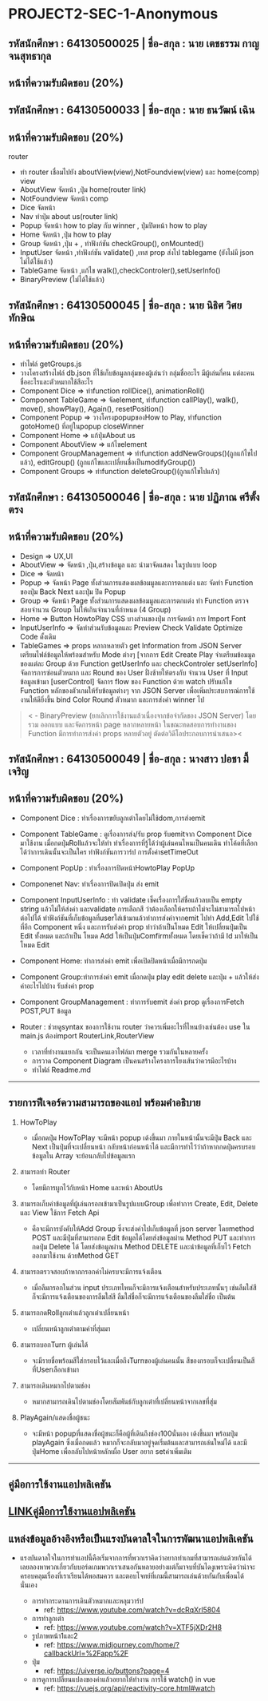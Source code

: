 # PROJECT2-SEC-1-Anonymous
## รหัสนักศึกษา : 64130500025 | ชื่อ-สกุล : นาย เตชธรรม กาญจนสุทธากุล
หน้าที่ความรับผิดชอบ (20%)
---


## รหัสนักศึกษา : 64130500033 | ชื่อ-สกุล : นาย ธนวัฒน์ เฉิน
หน้าที่ความรับผิดชอบ (20%)
---
router
- ทำ router เชื่อมไปยัง aboutView(view),NotFoundview(view) และ home(comp) 
view
- AboutView จัดหน้า ,ปุ่ม home(router link)
- NotFoundview จัดหน้า
comp
- Dice จัดหน้า
- Nav ทำปุ่ม about us(router link)
- Popup จัดหน้า how to play กับ winner , ปุ่มปิดหน้า how to play
- Home จัดหน้า ,ปุ่ม how to play
- Group จัดหน้า ,ปุ่ม + , ทำฟังก์ชัน checkGroup(), onMounted()
- InputUser จัดหน้า ,ทำฟังก์ชัน  validate() ,เทส prop ส่งไป tablegame (ยังไม่มี json  ไม่ได้ใช้แล้ว)
- TableGame จัดหน้า ,แก้ไข walk(),checkControler(),setUserInfo()
- BinaryPreview (ไม่ได้ใช้แล้ว) 

## รหัสนักศึกษา : 64130500045 | ชื่อ-สกุล : นาย นิธิศ วิศยทักษิณ
หน้าที่ความรับผิดชอบ (20%)
---
- ทำไฟล์ getGroups.js
- วางโครงสร้างไฟล์ db.json ที่ใช้เก็บข้อมูลกลุ่มของผู้เล่นว่า กลุ่มชื่ออะไร มีผู้เล่นกี่คน แต่ละคนชื่ออะไรและตัวหมากใช้สีอะไร
- Component Dice => ทำfunction  rollDice(), animationRoll()
- Component TableGame => จัดelement, ทำfunction callPlay(), walk(), move(), showPlay(), Again(), resetPosition()
- Component Popup => วางโครงpopupของHow to Play, ทำfunction gotoHome() ที่อยู่ในpopup closeWinner	
- Component Home => แก้ปุ่มAbout us
- Component AboutView => แก้ไขelement
- Component GroupManagement => ทำfunction addNewGroups()(ถูกแก้ไขไปแล้ว), editGroup() (ถูกแก้ไขและเปลี่ยนชื่อเป็นmodifyGroup())
- Component Groups => ทำfunction deleteGroup()(ถูกแก้ไขไปแล้ว)


## รหัสนักศึกษา : 64130500046 | ชื่อ-สกุล : นาย ปฏิภาณ ศรีตั้งตรง
หน้าที่ความรับผิดชอบ (20%)
---
- Design => UX,UI
- AboutView => จัดหน้า ,ปุ่ม,สร้างข้อมูล และ นำมาจัดแสดง ในรูปแบบ loop
- Dice => จัดหน้า 
- Popup => จัดหน้า Page ทั้งส่วนการแสดงผลข้อมมูลและการตกแต่ง และ จัดทำ Function ของปุ่ม Back Next และปุ่ม ปิด Popup
- Group => จัดหน้า Page ทั้งส่วนการแสดงผลข้อมมูลและการตกแต่ง ทำ Function ตรวจสอบจำนวน Group ไม่ให้เกินจำนวนที่กำหนด (4 Group) 
- Home => Button HowtoPlay CSS บางส่วนของปุ่ม การจัดหน้า การ Import Font
- InputUserInfo => จัดทำส่วนรับข้อมูลและ Preview Check Validate Optimize Code ดั้งเดิม
- TableGames => props หลากหลายตัว get Information from JSON Server เตรียมไฟล์ข้อมูลให้พร้อมสำหรับ Mode ต่างๆ [จากการ Edit Create Play จำเตรียมข้อมมูลของแต่ละ Group ด้วย Function getUserInfo และ checkControler setUserInfo] จัดการการซ่อนตัวหมาก และ Round ของ User ฝั่งซ้ายให้ตรงกับ จำนวน User ที่ Input ข้อมูลเข้ามา [userControl] จัดการ flow ของ Function ด้วย watch ปรับแก้ไข Function หลักของตัวเกมให้รับข้อมูลต่างๆ จาก JSON Server เพื่อเพิ่มประสบการณ์การใช้งานให้ดียิ่งขึ้น bind Color Round ตัวหมาก และการส่งค่า winner ไป 
>< - BinaryPreview (ยกเลิกการใช้งานแล้วเนื่องจากข้อจำกัดของ JSON Server) โดยรวม ออกแบบ และจัดการหน้า page หลากหลายหน้า ในขณะทดสอบการทำงานของ Function มีการทำการส่งค่า props หลายตัวอยู่ ตัดต่อวิดีโอประกอบการนำเสนอ><


## รหัสนักศึกษา : 64130500049 | ชื่อ-สกุล : นางสาว ปอชา มี้เจริญ
หน้าที่ความรับผิดชอบ (20%)
---
- Component Dice : ทำเรื่องการขยับลูกเต๋าโดยไม่ใช้dom,การส่งemit

- Component TableGame : ดูเรื่องการส่ง/รับ prop รับemitจาก Component Dice มาใช้งาน เมื่อกดปุ่มRollแล้วจะให้ทำ ทำเรื่องการที่รู้ได้ว่าผู้เล่นคนไหนเป็นคนเดิน ทำโค้ดที่เลือกได้ว่าการเดินนั้นจะเป็นใคร ทำฟังก์ชันการวาร์ป การตั้งค่าsetTimeOut

- Component PopUp : ทำเรื่องการปิดหน้าHowtoPlay PopUp
- Componenet Nav: ทำเรื่องการปิดเปิดปุ่ม ส่ง emit
- Component InputUserInfo : ทำ validate เช็คเรื่องการใส่ชื่อแล้วลบเป็น empty string แล้วไม่ให้ส่งค่า และvalidate การเลือกสี ว่าต้องเลือกให้ครบถ้าไม่จะไม่สามารถไปหน้าต่อไปได้ ทำฟังก์ชันที่เก็บข้อมูลที่userใส่เข้ามาแล้วทำการส่งค่าจากemit ไปทำ Add,Edit ไปใช้ที่อีก Component หนึ่ง และการรับส่งค่า prop ทำว่าถ้าเป็นโหมด Edit ให้เปลี่ยนปุ่มเป็น Edit ทั้งหมด และถ้าเป็น โหมด Add ให้เป็นปุ่มComfirmทั้งหมด โดยเช็คว่าถ้ามี Id มาให้เป็น โหมด Edit

- Component Home: ทำการส่งค่า emit เพื่อเปิดปิดหน้าเมื่อมีการกดปุ่ม
- Component Group:ทำการส่งค่า emit เมื่อกดปุ่ม play edit delete และปุ่ม + แล้วให้ส่งค่าอะไรไปบ้าง รับส่งค่า prop
- Component GroupManagement : ทำการรับemit ส่งค่า prop ดูเรื่องการFetch POST,PUT ข้อมูล 

- Router : ช่วยดูsyntax ของการใช้งาน router ว่าควรเพิ่มอะไรที่ไหนบ้างเช่นต้อง use ใน main.js ต้องimport RouterLink,RouterView

	- เวลาที่ทำงานแยกกัน จะเป็นคนเอาไฟล์มา merge รวมกันในหลายครั้ง
	- การวาด Component Diagram เป็นคนสร้างโครงการโยงเส้นว่าควรมีอะไรบ้าง
	- ทำไฟล์ Readme.md

--- 
รายการฟีเจอร์ความสามารถของแอป พร้อมคำอธิบาย
---

1. HowToPlay
 	* เมื่อกดปุ่ม HowToPlay จะมีหน้า popup เด้งขึ้นมา ภายในหน้านั้นจะมีปุ่ม Back และ Next เป็นปุ่มที่จะเปลี่ยนหน้า กลับหน้าก่อนหน้าได้ และมีการทำไว้ว่าถ้าหากกดปุ่มครบรอบข้อมูลใน Array จะย้อนกลับไปข้อมูลแรก 

2. สามารถทำ Router
 	* โดยมีการผูกไว้กับหน้า Home และหน้า AboutUs

3. สามารถเก็บค่าข้อมูลที่ผู้เล่นกรอกเข้ามาเป็นรูปแบบGroup เพื่อทำการ Create, Edit, Delete และ View ใช้การ Fetch Api
	* คือจะมีการบังคับให้Add Group ซึ่งจะส่งค่าไปเก็บข้อมูลที่ json server โดยmethod POST และมีปุ่มที่สามารถกด Edit ข้อมูลได้โดยส่งข้อมูลผ่าน Method PUT และทำการกดปุ่ม Delete ได้ โดยส่งข้อมูลผ่าน Method DELETE และนำข้อมูลที่เก็บไว้ Fetch ออกมาใช้งาน ด้วยMethod GET

4. สามารถตรวจสอบถ้าหากกรอกค่าไม่ครบจะมีการแจ้งเตือน
    * เมื่อลืมกรอกในส่วน input ประเภทไหนก็จะมีการแจ้งเตือนสำหรับประเภทนั้นๆ เช่นลืมใส่สีก็จะมีการแจ้งเตือนของการลืมใส่สี ลืมใส่ชื่อก็จะมีการแจ้งเตือนของลืมใส่ชื่อ เป็นต้น

5. สามารถกดRollลูกเต๋าแล้วลูกเต๋าเปลี่ยนหน้า
    * เปลี่ยนหน้าลูกเต๋าตามค่าที่สุ่มมา

6. สามารถบอกTurn ผู้เล่นได้
    * จะมีรายชื่อพร้อมสีใส่กรอบไว้และเมื่อถึงTurnของผู้เล่นคนนั้น สีของกรอบก็จะเปลี่ยนเป็นสีที่Userเลือกเข้ามา
7. สามารถเดินหมากไปตามช่อง
    * หมากสามารถเดินไปตามช่องโดยสัมพันธ์กับลูกเต๋าที่เปลี่ยนหน้าจากเลขที่สุ่ม
8. PlayAgain/แสดงชื่อผู้ชนะ
    * จะมีหน้า popupที่แสดงชื่อผู้ชนะก็คือผู้ที่เดินถึงช่อง100นั่นเอง เด้งขึ้นมา พร้อมปุ่ม playAgain ซึ่งเมื่อกดแล้ว หมากก็จะกลับมาอยู่จุดเริ่มต้นและสามารถเล่นใหม่ได้ และมีปุ่มHome เพื่อกลับไปหน้าหลักเผื่อ User อยาก setค่าเพิ่มเติม


---
คู่มือการใช้งานแอปพลิเคชัน
---
[LINKคู่มือการใช้งานแอปพลิเคชัน](https://www.youtube.com/watch?v=ZymeJbd2dCk)
---
แหล่งข้อมูลอ้างอิงหรือเป็นแรงบันดาลใจในการพัฒนาแอปพลิเคชัน 
--
 * แรงบันดาลใจในการทำแอปนี้คือเริ่มจากการที่พวกเราคิดว่าอยากทำเกมที่สามารถเล่นด้วยกันได้ เลยลองหาพวกเกี่ยวกับบอร์ดเกมพวกเราเสนอกันหลายอย่างแต่ก็มาจบที่บันไดงูเพราะคิดว่าน่าจะครอบคลุมเรื่องที่เราเรียนได้พอสมควร และตอบโจทย์ที่เกมนี้สามารถเล่นด้วยกันกับเพื่อนได้นั่นเอง

    * การทำกระดานการเดินตัวหมากและหลุมวาร์ป
      * ref: https://www.youtube.com/watch?v=dcRqXrl5804
    * การทำลูกเต๋า
      * ref: https://www.youtube.com/watch?v=XTF5jXDr2H8
    * รูปภาพหน้า1และ2
      * ref: https://www.midjourney.com/home/?callbackUrl=%2Fapp%2F
    * ปุ่ม
      * ref: https://uiverse.io/buttons?page=4
    * การดูการเปลี่ยนแปลงของค่าแล้วอยากให้ทำงาน การใช้ watch() in vue
      * ref: https://vuejs.org/api/reactivity-core.html#watch











